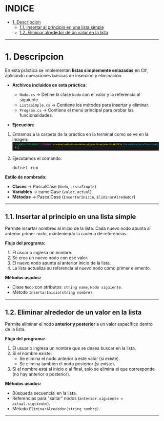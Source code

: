 # **INDICE**

* [1. Descripcion](#1-descripcion)
  * [1.1. Insertar al principio en una lista simple](#11-insertar-al-principio-en-una-lista-simple)
  * [1.2. Eliminar alrededor de un valor en la lista](#12-eliminar-alrededor-de-un-valor-en-la-lista)

---

# 1. Descripcion

En esta práctica se implementan **listas simplemente enlazadas** en C#, aplicando operaciones básicas de inserción y eliminación.

* **Archivos incluidos en esta práctica:**

  * `Nodo.cs` → Define la clase `Nodo` con el valor y la referencia al siguiente.
  * `ListaSimple.cs` → Contiene los métodos para insertar y eliminar.
  * `Program.cs` → Contiene el menú principal para probar las funcionalidades.

* **Ejecución:**

1. Entramos a la carpeta de la práctica en la terminal como se ve en la imagen:
 ![Ruta](CarpetaEjecusss.png)
2. Ejecutamos el comando:

   <pre>
   dotnet run</pre>

**Estilo de nombrado:**

* **Clases** → PascalCase (`Nodo`, `ListaSimple`)
* **Variables** → camelCase (`valor`, `actual`)
* **Métodos** → PascalCase (`InsertarInicio`, `EliminarAlrededor`)

---

## 1.1. Insertar al principio en una lista simple

Permite insertar nombres al inicio de la lista.
Cada nuevo nodo apunta al anterior primer nodo, manteniendo la cadena de referencias.

**Flujo del programa:**

1. El usuario ingresa un nombre.
2. Se crea un nuevo nodo con ese valor.
3. El nuevo nodo apunta al anterior inicio de la lista.
4. La lista actualiza su referencia al nuevo nodo como primer elemento.

**Métodos usados:**

* Clase `Nodo` con atributos: `string name`, `Nodo siguiente`.
* Método `InsertarInicio(string nombre)`.

---

## 1.2. Eliminar alrededor de un valor en la lista

Permite eliminar el nodo **anterior y posterior** a un valor específico dentro de la lista.

**Flujo del programa:**

1. El usuario ingresa un nombre que se desea buscar en la lista.
2. Si el nombre existe:
   * Se elimina el nodo anterior a este valor (si existe).
   * Se elimina también el nodo posterior (si existe).
3. Si el nombre está al inicio o al final, solo se elimina el que corresponde (no hay anterior o posterior).

**Métodos usados:**

* Búsqueda secuencial en la lista.
* Referencias para "saltar" nodos (`anterior.siguiente = actual.siguiente`).
* Método `EliminarAlrededor(string nombre)`.

---
